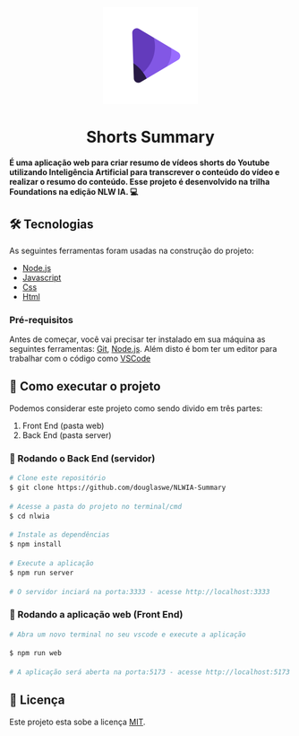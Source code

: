 <!-- markdownlint-disable -->

 <div align="center">
    <img alt="Logo" src="public/logo.svg" />
  <h1>  Shorts Summary</h1> 
 </div>

####  É uma aplicação web para criar resumo de vídeos shorts do Youtube utilizando Inteligência Artificial para transcrever o conteúdo do vídeo e realizar o resumo do conteúdo. Esse projeto é desenvolvido na trilha Foundations na edição NLW IA. 💻

## 🛠 Tecnologias

As seguintes ferramentas foram usadas na construção do projeto:

- [Node.js][nodejs]
- [Javascript][javascript]
- [Css][css]
- [Html][html]

### Pré-requisitos

Antes de começar, você vai precisar ter instalado em sua máquina as seguintes ferramentas:
[Git](https://git-scm.com), [Node.js][nodejs].
Além disto é bom ter um editor para trabalhar com o código como [VSCode][vscode]

## 🚀 Como executar o projeto

Podemos considerar este projeto como sendo divido em três partes:

1. Front End (pasta web)
2. Back End (pasta server)

### 🎲 Rodando o Back End (servidor)

```bash
# Clone este repositório
$ git clone https://github.com/douglaswe/NLWIA-Summary

# Acesse a pasta do projeto no terminal/cmd
$ cd nlwia

# Instale as dependências
$ npm install

# Execute a aplicação
$ npm run server

# O servidor inciará na porta:3333 - acesse http://localhost:3333
```

### 🧭 Rodando a aplicação web (Front End)

```bash
# Abra um novo terminal no seu vscode e execute a aplicação

$ npm run web

# A aplicação será aberta na porta:5173 - acesse http://localhost:5173
```

## 📝 Licença

Este projeto esta sobe a licença [MIT](./LICENSE).

[nodejs]: https://nodejs.org/
[javascript]: https://developer.mozilla.org/pt-BR/docs/Web/JavaScript
[css]: https://developer.mozilla.org/pt-BR/docs/Web/CSS
[html]: https://developer.mozilla.org/pt-BR/docs/Web/HTML
[vscode]: https://code.visualstudio.com/
